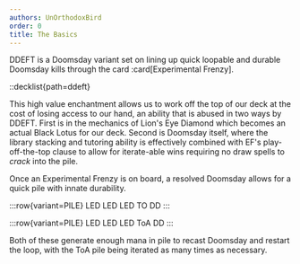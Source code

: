 ```yaml
---
authors: UnOrthodoxBird
order: 0
title: The Basics
---
```


DDEFT is a Doomsday variant set on lining up quick loopable and durable Doomsday
kills through the card :card[Experimental Frenzy].

::decklist{path=ddeft}

This high value enchantment allows us to work off the top of our deck at the
cost of losing access to our hand, an ability that is abused in two ways by
DDEFT. First is in the mechanics of Lion's Eye Diamond which becomes an actual
Black Lotus for our deck. Second is Doomsday itself, where the library stacking
and tutoring ability is effectively combined with EF's play-off-the-top clause
to allow for iterate-able wins requiring no draw spells to _crack_ into the
pile.

Once an Experimental Frenzy is on board, a resolved Doomsday allows for a quick
pile with innate durability.

:::row{variant=PILE}
LED
LED
LED
TO
DD
:::

:::row{variant=PILE}
LED
LED
LED
ToA
DD
:::

Both of these generate enough mana in pile to recast Doomsday and restart the
loop, with the ToA pile being iterated as many times as necessary.
